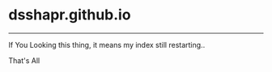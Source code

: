 # dsshapr.github.io

---




If You Looking this thing, it means my index still restarting..

That's All 
